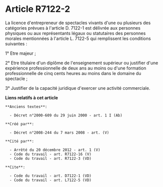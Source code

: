 # Article R7122-2

La licence d'entrepreneur de spectacles vivants d'une ou plusieurs des catégories prévues à l'article D. 7122-1 est délivrée
aux personnes physiques ou aux représentants légaux ou statutaires des personnes morales mentionnées à l'article L. 7122-5
qui remplissent les conditions suivantes : 

1° Etre majeur ; 

2° Etre titulaire d'un diplôme de l'enseignement supérieur ou justifier d'une expérience professionnelle de deux ans au moins
ou d'une formation professionnelle de cinq cents heures au moins dans le domaine du spectacle ; 

3° Justifier de la capacité juridique d'exercer une activité commerciale.

**Liens relatifs à cet article**

	**Anciens textes**:

	  - Décret n°2000-609 du 29 juin 2000 - art. 1 I (Ab)

	**Créé par**:

	  - Décret n°2008-244 du 7 mars 2008 - art. (V)

	**Cité par**:

	  - Arrêté du 20 décembre 2012 - art. 1 (V)
	  - Code du travail - art. R7122-16 (V)
	  - Code du travail - art. R7122-3 (VD)

	**Cite**:

	  - Code du travail - art. D7122-1 (VD)
	  - Code du travail - art. L7122-5 (VD)
